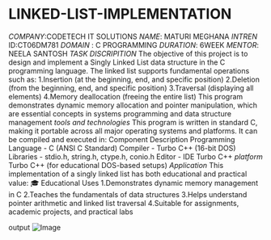# LINKED-LIST-IMPLEMENTATION
*COMPANY*:CODETECH IT SOLUTIONS
*NAME*: MATURI MEGHANA
*INTREN* ID:CT06DM781
*DOMAIN* : C PROGRAMMING
*DURATION*: 6WEEK
*MENTOR*: NEELA SANTOSH
*TASK DISCRIPITION*
The objective of this project is to design and implement a Singly Linked List data structure in the C programming language. The linked list supports fundamental operations such as:
 1.Insertion (at the beginning, end, and specific position)
 2.Deletion (from the beginning, end, and specific position)
 3.Traversal (displaying all elements)
 4.Memory deallocation (freeing the entire list)
This program demonstrates dynamic memory allocation and pointer manipulation, which are essential concepts in systems programming and data structure management
*tools and technologies*
This program is written in standard C, making it portable across all major operating systems and platforms. It can be compiled and executed in:
Component        	       Description
Programming Language	  -  C (ANSI C Standard)
Compiler              -  	Turbo C++ (16-bit DOS)
Libraries	            -  stdio.h, string.h, ctype.h, conio.h
Editor                -  IDE	Turbo C++
*platform*
Turbo C++ (for educational DOS-based setups)
*Application*
This implementation of a singly linked list has both educational and practical value:
🎓 Educational Uses
   1.Demonstrates dynamic memory management in C
   2.Teaches the fundamentals of data structures
   3.Helps understand pointer arithmetic and linked list traversal
   4.Suitable for assignments, academic projects, and practical labs

output
![Image](https://github.com/user-attachments/assets/431c742d-756d-42f0-996b-b564c915b75e)
